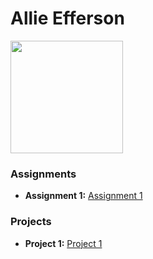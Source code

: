 # Allie Efferson
<img src=".C:\Users\allie\OneDrive\Desktop\Workspace\AllieEfferson.jpg" style="width:180px"/>

### Assignments 
- **Assignment 1:** [Assignment 1](./Practice_HTML/Index.html)
### Projects 
- **Project 1:** [Project 1](./Assignments/Assignment_Html.pdf)
